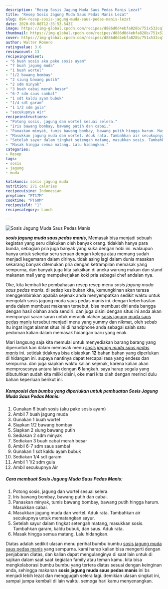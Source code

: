```yaml
---
description: "Resep Sosis Jagung Muda Saus Pedas Manis Lezat"
title: "Resep Sosis Jagung Muda Saus Pedas Manis Lezat"
slug: 894-resep-sosis-jagung-muda-saus-pedas-manis-lezat
date: 2020-09-08T12:35:53.543Z
image: https://img-global.cpcdn.com/recipes/d886d0d4ebfa828b/751x532cq70/sosis-jagung-muda-saus-pedas-manis-foto-resep-utama.jpg
thumbnail: https://img-global.cpcdn.com/recipes/d886d0d4ebfa828b/751x532cq70/sosis-jagung-muda-saus-pedas-manis-foto-resep-utama.jpg
cover: https://img-global.cpcdn.com/recipes/d886d0d4ebfa828b/751x532cq70/sosis-jagung-muda-saus-pedas-manis-foto-resep-utama.jpg
author: Walter Romero
ratingvalue: 3.6
reviewcount: 13
recipeingredient:
- "6 buah sosis aku pake sosis ayam"
- "7 buah jagung muda"
- "1 buah wortel"
- "1/2 bawang bombay"
- "2 siung bawang putih"
- "2 sdm minyak"
- "3 buah cabai merah besar"
- "6-7 sdm saus sambal"
- "1 sdt kaldu ayam bubuk"
- "1/4 sdt garam"
- "1 1/2 sdm gula"
- "secukupnya Air"
recipeinstructions:
- "Potong sosis, jagung dan wortel sesuai selera."
- "Iris bawang bombay, bawang putih dan cabai."
- "Panaskan minyak, tumis bawang bombay, bawang putih hingga harum. Masukkan cabai."
- "Masukkan jagung muda dan wortel. Aduk rata. Tambahkan air secukupnya untuk mematangkan sayur."
- "Setelah sayur dalam tingkat setengah matang, masukkan sosis. Tambahkan garam, kaldu bubuk, dan saus. Aduk rata."
- "Masak hingga semua matang. Lalu hidangkan."
categories:
- Resep
tags:
- sosis
- jagung
- muda

katakunci: sosis jagung muda 
nutrition: 271 calories
recipecuisine: Indonesian
preptime: "PT17M"
cooktime: "PT60M"
recipeyield: "1"
recipecategory: Lunch

---
```



![Sosis Jagung Muda Saus Pedas Manis](https://img-global.cpcdn.com/recipes/d886d0d4ebfa828b/751x532cq70/sosis-jagung-muda-saus-pedas-manis-foto-resep-utama.jpg)

<b><i>sosis jagung muda saus pedas manis</i></b>, Memasak bisa menjadi sebuah kegiatan yang seru dilakukan oleh banyak orang. tidaklah hanya para bunda, sebagian pria juga banyak yang suka dengan hobi ini. walaupun hanya untuk sekedar seru seruan dengan kolega atau memang sudah menjadi kegemaran dalam dirinya. tidak asing lagi dalam dunia masakan sekarang banyak ditemukan pria dengan ketrampilan memasak yang sempurna, dan banyak juga kita saksikan di aneka warung makan dan stand makanan mall yang mempekerjakan koki pria sebagai chef andalan nya.



Oke, kita kembali ke pembahasan resep resep menu <i>sosis jagung muda saus pedas manis</i>. di setiap kesibukan kita, kemungkinan akan terasa menggembirakan apabila sejenak anda menyempatkan sedikit waktu untuk mengolah sosis jagung muda saus pedas manis ini. dengan keberhasilan anda dalam membuat makanan tersebut, bisa membuat diri anda bangga dengan hasil olahan anda sendiri. dan juga disini dengan situs ini anda akan mempunyai saran saran untuk meracik olahan <u>sosis jagung muda saus pedas manis</u> tersebut menjadi menu yang yummy dan nikmat, oleh sebab itu ingat ingat alamat situs ini di handphone anda sebagai salah satu pedoman kalian dalam memasak hidangan baru yang enak.


Mari langsung saja kita memulai untuk menyediakan barang barang yang diperuntuk kan dalam memasak menu <u><i>sosis jagung muda saus pedas manis</i></u> ini. setidak tidaknya bisa disiapkan <b>12</b> bahan bahan yang diperlukan di hidangan ini. supaya nantinya dapat tercapai rasa yang endess dan sempurna. dan juga siapkan waktu kalian sejenak, karena kalian akan memprosesnya antara lain dengan <b>6</b> langkah. saya harap segala yang dibutuhkan sudah kita miliki disini, oke mari kita olah dengan merinci dulu bahan keperluan berikut ini.

<!--inarticleads1-->

##### Komposisi dan bumbu yang diperlukan untuk pembuatan Sosis Jagung Muda Saus Pedas Manis:

1. Gunakan 6 buah sosis (aku pake sosis ayam)
1. Ambil 7 buah jagung muda
1. Gunakan 1 buah wortel
1. Siapkan 1/2 bawang bombay
1. Siapkan 2 siung bawang putih
1. Sediakan 2 sdm minyak
1. Sediakan 3 buah cabai merah besar
1. Ambil 6-7 sdm saus sambal
1. Gunakan 1 sdt kaldu ayam bubuk
1. Sediakan 1/4 sdt garam
1. Ambil 1 1/2 sdm gula
1. Ambil secukupnya Air




<!--inarticleads2-->

##### Cara membuat Sosis Jagung Muda Saus Pedas Manis:

1. Potong sosis, jagung dan wortel sesuai selera.
1. Iris bawang bombay, bawang putih dan cabai.
1. Panaskan minyak, tumis bawang bombay, bawang putih hingga harum. Masukkan cabai.
1. Masukkan jagung muda dan wortel. Aduk rata. Tambahkan air secukupnya untuk mematangkan sayur.
1. Setelah sayur dalam tingkat setengah matang, masukkan sosis. Tambahkan garam, kaldu bubuk, dan saus. Aduk rata.
1. Masak hingga semua matang. Lalu hidangkan.




Diatas adalah sedikit ulasan menu perihal bumbu bumbu <u>sosis jagung muda saus pedas manis</u> yang sempurna. kami harap kalian bisa mengerti dengan penjabaran diatas, dan kalian dapat mengulanginya di saat lain untuk di sajikan dalam saat saat kegiatan family atau teman kamu. kita bisa mengkolaborasi bumbu bumbu yang tertera diatas sesuai dengan keinginan anda, sehingga makanan <b>sosis jagung muda saus pedas manis</b> ini bs menjadi lebih lezat dan menggugah selera lagi. demikian ulasan singkat ini, sampai jumpa kembali di lain waktu. semoga hari kamu menyenangkan.
